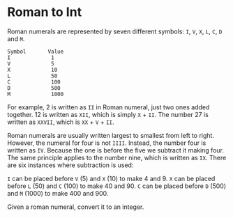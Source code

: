 # Roman to Int

Roman numerals are represented by seven different symbols: `I`, `V`, `X`, `L`, `C`, `D` and `M`.

```
Symbol       Value
I             1
V             5
X             10
L             50
C             100
D             500
M             1000
```

For example, 2 is written as `II` in Roman numeral, just two ones added together. 12 is written as
`XII`, which is simply `X` + `II`. The number 27 is written as `XXVII`, which is `XX` + `V` + `II`.

Roman numerals are usually written largest to smallest from left to right. However, the numeral for
four is not `IIII`. Instead, the number four is written as `IV`. Because the one is before the five
we subtract it making four. The same principle applies to the number nine, which is written as
`IX`. There are six instances where subtraction is used:

`I` can be placed before `V` (5) and `X` (10) to make 4 and 9. 
`X` can be placed before `L` (50) and `C` (100) to make 40 and 90. 
`C` can be placed before `D` (500) and `M` (1000) to make 400 and 900.

Given a roman numeral, convert it to an integer.